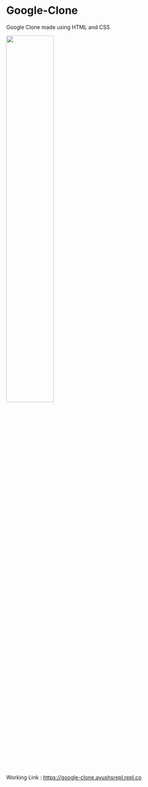 # Google-Clone
Google Clone made using HTML and CSS

<img src="https://i.imgur.com/E9pp3yx.png" width="50%">

Working Link : https://google-clone.ayushsrepl.repl.co
